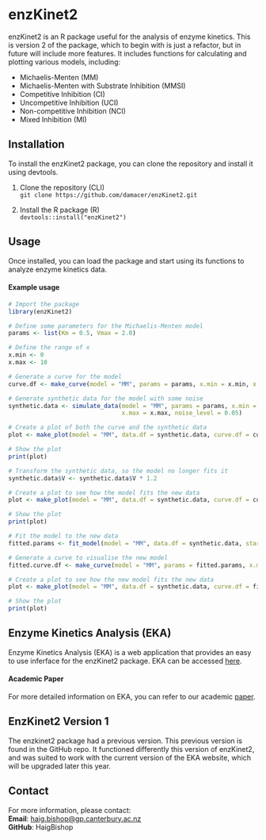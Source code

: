 # enzKinet2

enzKinet2 is an R package useful for the analysis of enzyme kinetics. This is version 2 of the package, which to begin with is just a refactor, but in future will include more features. It includes functions for calculating and plotting various models, including:

- Michaelis-Menten (MM)
- Michaelis-Menten with Substrate Inhibition (MMSI)
- Competitive Inhibition (CI)
- Uncompetitive Inhibition (UCI)
- Non-competitive Inhibition (NCI)
- Mixed Inhibition (MI)


## Installation

To install the enzKinet2 package, you can clone the repository and install it using devtools.

1. Clone the repository (CLI)  
   `git clone https://github.com/damacer/enzKinet2.git`

2. Install the R package (R)  
   `devtools::install("enzKinet2")`


## Usage

Once installed, you can load the package and start using its functions to analyze enzyme kinetics data.
#### Example usage

```R
# Import the package
library(enzKinet2)

# Define some parameters for the Michaelis-Menten model
params <- list(Km = 0.5, Vmax = 2.0)

# Define the range of x
x.min <- 0
x.max <- 10

# Generate a curve for the model
curve.df <- make_curve(model = "MM", params = params, x.min = x.min, x.max = x.max)

# Generate synthetic data for the model with some noise
synthetic.data <- simulate_data(model = "MM", params = params, x.min = x.min, 
                                x.max = x.max, noise_level = 0.05)

# Create a plot of both the curve and the synthetic data
plot <- make_plot(model = "MM", data.df = synthetic.data, curve.df = curve.df)

# Show the plot
print(plot)

# Transform the synthetic data, so the model no longer fits it
synthetic.data$V <- synthetic.data$V * 1.2

# Create a plot to see how the model fits the new data
plot <- make_plot(model = "MM", data.df = synthetic.data, curve.df = curve.df)

# Show the plot
print(plot)

# Fit the model to the new data 
fitted.params <- fit_model(model = "MM", data.df = synthetic.data, start.params = params)

# Generate a curve to visualise the new model
fitted.curve.df <- make_curve(model = "MM", params = fitted.params, x.min = x.min, x.max = x.max)

# Create a plot to see how the new model fits the new data
plot <- make_plot(model = "MM", data.df = synthetic.data, curve.df = fitted.curve.df)

# Show the plot
print(plot)

```


## Enzyme Kinetics Analysis (EKA)
Enzyme Kinetics Analysis (EKA) is a web application that provides an easy to use inferface for the enzKinet2 package. EKA can be accessed [here](https://enzyme-kinetics.shinyapps.io/enzkinet_webpage/).
#### Academic Paper
For more detailed information on EKA, you can refer to our academic [paper](https://iubmb.onlinelibrary.wiley.com/doi/10.1002/bmb.21823).


## EnzKinet2 Version 1
The enzkinet2 package had a previous version. This previous version is found in the GitHub repo. It functioned differently this version of enzKinet2, and was suited to work with the current version of the EKA website, which will be upgraded later this year.


## Contact
For more information, please contact:  
   **Email**:   haig.bishop@gp.canterbury.ac.nz  
   **GitHub**:  HaigBishop  
